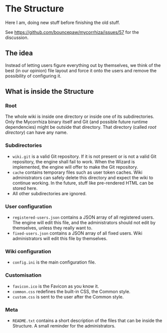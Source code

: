 # The Structure
Here I am, doing new stuff before finishing the old stuff.

See https://github.com/bouncepaw/mycorrhiza/issues/57 for the discussion.

## The idea
Instead of letting users figure everything out by themselves, we think of the best (in our opinion) file layout and force it onto the users and remove the possibility of configuring it.

## What is inside the Structure
### Root
The whole wiki is inside one directory or inside one of its subdirectories. Only the Mycorrhiza binary itself and Git (and possible future runtime dependencies) might be outside that directory. That directory (called _root directory_) can have any name.

### Subdirectories
* `wiki.git` is a valid Git repository. If it is not present or is not a valid Git repository, the engine shall fail to work. When the Wizard is implemented, the engine will offer to make the Git repository.
* `cache` contains temporary files such as user token caches. Wiki administrators can safely delete this directory and expect the wiki to continue working. In the future, stuff like pre-rendered HTML can be stored here.
* All other subdirectories are ignored.

### User configuration
* `registered-users.json` contains a JSON array of all registered users. The engine will edit this file, and the administrators should not edit by themselves, unless they really want to.
* `fixed-users.json` contains a JSON array of all fixed users. Wiki administrators will edit this file by themselves.

### Wiki configuration
* `config.ini` is the main configuration file.

### Customisation
* `favicon.ico` is the Favicon as you know it.
* `common.css` redefines the built-in CSS, the Common style.
* `custom.css` is sent to the user after the Common style.

### Meta
* `README.txt` contains a short description of the files that can be inside the Structure. A small reminder for the administrators.